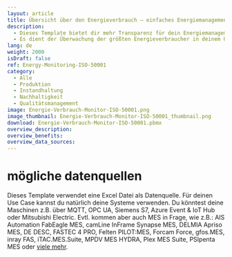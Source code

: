 ```yaml
---
layout: article
title: Übersicht über den Energieverbrauch – einfaches Energiemanagementsystem nach ISO 50001.
description: 
  - Dieses Template bietet dir mehr Transparenz für dein Energiemanagement. 
  - Es dient der Überwachung der größten Energieverbraucher in deinem Unternehmen, der Verbesserung der Energieeffizienz und der Einsparung von Ressourcen. So behältst du die wichtigsten Energieverbraucher immer im Blick, kannst eine Energienutzung im Sinne des Klimaschutzes sicherstellen und Probleme im Energiemanagement schnell erkennen um eine Reduzierung der Energiekosten zu erreichen. Neben dem Stromverbrauch können auch noch weitere wichtige Kennzahlen wie Luftmengen oder der Systemdruck angezeigt werden. Jetzt Template herunterladen und leichter die gesetzlichen Vorgaben einer ISO 50001 Normung erreichen.
lang: de
weight: 2000
isDraft: false
ref: Energy-Monitoring-ISO-50001
category:
  - Alle
  - Produktion
  - Instandhaltung
  - Nachhaltigkeit
  - Qualitätsmanagement
image: Energie-Verbrauch-Monitor-ISO-50001.png
image_thumbnail: Energie-Verbrauch-Monitor-ISO-50001_thumbnail.png
download: Energie-Verbrauch-Monitor-ISO-50001.pbmx
overview_description:
overview_benefits:
overview_data_sources:
---
```

# mögliche datenquellen
Dieses Template verwendet eine Excel Datei als Datenquelle. Für deinen Use Case kannst du natürlich deine Systeme verwenden. Du könntest deine Maschinen z.B. über MQTT, OPC UA, Siemens S7, Azure Event & IoT Hub oder Mitsubishi Electric. Evtl. kommen aber auch MES in Frage, wie z.B.: AIS Automation FabEagle MES, camLine InFrame Synapse MES, DELMIA Apriso MES, DE DESC, FASTEC 4 PRO, Felten PILOT:MES, Forcam Force, gfos.MES, inray FAS, iTAC.MES.Suite, MPDV MES HYDRA, Plex MES Suite, PSIpenta MES oder [viele mehr](https://peakboard.com/schnittstellen/).
